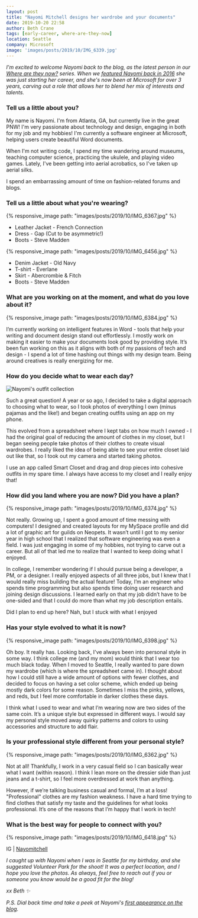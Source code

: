 ```yaml
---
layout: post
title: "Nayomi Mitchell designs her wardrobe and your documents"
date: 2019-10-20 22:58
author: Beth Crane
tags: [early-career, where-are-they-now]
location: Seattle
company: Microsoft
image: 'images/posts/2019/10/IMG_6339.jpg'
---
```


*I'm excited to welcome Nayomi back to the blog, as the latest person in our [*Where are they now?*](https://fibonaccisequinsblog.com/tag/where-are-they-now/) series. When we [featured Nayomi back in 2016](https://fibonaccisequinsblog.com/nayomi-mitchell/) she was just starting her career, and she's now been at Microsoft for over 3 years, carving out a role that allows her to blend her mix of interests and talents.*

### Tell us a little about you?

My name is Nayomi. I'm from Atlanta, GA, but currently live in the great PNW! I'm very passionate about technology and design, engaging in both for my job and my hobbies! I'm currently a software engineer at Microsoft, helping users create beautiful Word documents.

When I'm not writing code, I spend my time wandering around museums, teaching computer science, practicing the ukulele, and playing video games. Lately, I've been getting into aerial acrobatics, so I've taken up aerial silks.

I spend an embarrassing amount of time on fashion-related forums and blogs.

### Tell us a little about what you're wearing?

{% responsive_image path: "images/posts/2019/10/IMG_6367.jpg" %}

- Leather Jacket - French Connection
- Dress - Gap (Cut to be asymmetric!)
- Boots - Steve Madden

{% responsive_image path: "images/posts/2019/10/IMG_6456.jpg" %}

- Denim Jacket - Old Navy
- T-shirt - Everlane
- Skirt - Abercrombie & Fitch
- Boots - Steve Madden

### What are you working on at the moment, and what do you love about it?

{% responsive_image path: "images/posts/2019/10/IMG_6384.jpg" %}

I’m currently working on intelligent features in Word - tools that help your writing and document design stand out effortlessly. I mostly work on making it easier to make your documents look good by providing style. It’s been fun working on this as it aligns with both of my passions of tech and design - I spend a lot of time hashing out things with my design team. Being around creatives is really energizing for me.

### How do you decide what to wear each day?

![Nayomi's outfit collection](https://scontent-lga3-1.xx.fbcdn.net/v/t1.15752-9/72269733_547477192670168_1461443672791842816_n.png?_nc_cat=102&_nc_oc=AQmrmBcCm34EjO6AsP_MCZl2IEdl15RNl7RhzQ18_g-TmyPnLXZ4an0gPvHNJ_zv-F0&_nc_ht=scontent-lga3-1.xx&oh=2f4b50519924bd28f747ad9b12ee8206&oe=5E195CDC)

Such a great question! A year or so ago, I decided to take a digital approach to choosing what to wear, so I took photos of everything I own (minus pajamas and the like!) and began creating outfits using an app on my phone.

This evolved from a spreadsheet where I kept tabs on how much I owned - I had the original goal of reducing the amount of clothes in my closet, but I began seeing people take photos of their clothes to create visual wardrobes. I really liked the idea of being able to see your entire closet laid out like that, so I took out my camera and started taking photos.

I use an app called Smart Closet and drag and drop pieces into cohesive outfits in my spare time. I always have access to my closet and I really enjoy that!

### How did you land where you are now? Did you have a plan?

{% responsive_image path: "images/posts/2019/10/IMG_6374.jpg" %}

Not really. Growing up, I spent a good amount of time messing with computers! I designed and created layouts for my MySpace profile and did a lot of graphic art for guilds on Neopets. It wasn’t until I got to my senior year in high school that I realized that software engineering was even a field. I was just engaging in some of my hobbies, not trying to carve out a career. But all of that led me to realize that I wanted to keep doing what I enjoyed.

In college, I remember wondering if I should pursue being a developer, a PM, or a designer. I really enjoyed aspects of all three jobs, but I knew that I would really miss building the actual feature! Today, I’m an engineer who spends time programming but also spends time doing user research and joining design discussions. I learned early on that my job didn’t have to be one-sided and that I could do more than what my job description entails.

Did I plan to end up here? Nah, but I stuck with what I enjoyed

### Has your style evolved to what it is now?

{% responsive_image path: "images/posts/2019/10/IMG_6398.jpg" %}

Oh boy. It really has. Looking back, I've always been into personal style in some way. I think college me (and my mom) would think that I wear too much black today. When I moved to Seattle, I really wanted to pare down my wardrobe (which is where the spreadsheet came in). I thought about how I could still have a wide amount of options with fewer clothes, and decided to focus on having a set color scheme, which ended up being mostly dark colors for some reason. Sometimes I miss the pinks, yellows, and reds, but I feel more comfortable in darker clothes these days.

I think what I used to wear and what I’m wearing now are two sides of the same coin. It’s a unique style but expressed in different ways. I would say my personal style moved away quirky patterns and colors to using accessories and structure to add flair.

### Is your professional style different from your personal style?

{% responsive_image path: "images/posts/2019/10/IMG_6362.jpg" %}

Not at all! Thankfully, I work in a very casual field so I can basically wear what I want (within reason). I think I lean more on the 
dressier side than just jeans and a t-shirt, so I feel more overdressed at work than anything.

However, if we’re talking business casual and formal, I’m at a loss! "Professional" clothes are my fashion weakness. I have a hard time 
trying to find clothes that satisfy my taste and the guidelines for what looks professional. It’s one of the reasons that I’m happy that I work in tech!

### What is the best way for people to connect with you?

{% responsive_image path: "images/posts/2019/10/IMG_6418.jpg" %}

IG | [Nayomitchell](https://www.instagram.com/Nayomitchell/)

*I caught up with Nayomi when I was in Seattle for my birthday, and she suggested Volunteer Park for the shoot! It was a perfect location, and I hope you love the photos. As always, feel free to reach out if you or someone you know would be a good fit for the blog!*

*xx 
Beth ✨*

*P.S. Dial back time and take a peek at Nayomi's [first appearance on the blog](https://fibonaccisequinsblog.com/nayomi-mitchell/).*
